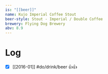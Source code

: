 ```yaml
---
is: "[[beer]]"
name: Kujo Imperial Coffee Stout
beer-style: Stout - Imperial / Double Coffee
brewery: Flying Dog Brewery
abv: 8.9
---
```

# Log
- [x] [[2016-01]] #do/drink/beer 👍👍
